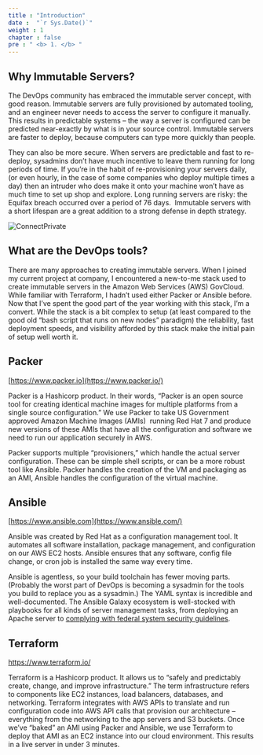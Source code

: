 ```yaml
---
title : "Introduction"
date :  "`r Sys.Date()`" 
weight : 1 
chapter : false
pre : " <b> 1. </b> "
---
```

## Why Immutable Servers?

The DevOps community has embraced the immutable server concept, with good reason. Immutable servers are fully provisioned by automated tooling, and an engineer never needs to access the server to configure it manually. This results in predictable systems – the way a server is configured can be predicted near-exactly by what is in your source control. Immutable servers are faster to deploy, because computers can type more quickly than people.

They can also be more secure. When servers are predictable and fast to re-deploy, sysadmins don’t have much incentive to leave them running for long periods of time. If you’re in the habit of re-provisioning your servers daily, (or even hourly, in the case of some companies who deploy multiple times a day) then an intruder who does make it onto your machine won’t have as much time to set up shop and explore. Long running servers are risky: the Equifax breach occurred over a period of 76 days.  Immutable servers with a short lifespan are a great addition to a strong defense in depth strategy.

![ConnectPrivate](/immutable-infrastructure/images/1.introduction/packer-ansible-terraform.png)

## What are the DevOps tools?

There are many approaches to creating immutable servers. When I joined my current project at company, I encountered a new-to-me stack used to create immutable servers in the Amazon Web Services (AWS) GovCloud. While familiar with Terraform, I hadn’t used either Packer or Ansible before. Now that I’ve spent the good part of the year working with this stack, I’m a convert. While the stack is a bit complex to setup (at least compared to the good old “bash script that runs on new nodes” paradigm) the reliability, fast deployment speeds, and visibility afforded by this stack make the initial pain of setup well worth it.

## Packer

[https://www.packer.io](https://www.packer.io/)

Packer is a Hashicorp product. In their words, “Packer is an open source tool for creating identical machine images for multiple platforms from a single source configuration.” We use Packer to take US Government approved Amazon Machine Images (AMIs)  running Red Hat 7 and produce new versions of these AMIs that have all the configuration and software we need to run our application securely in AWS.

Packer supports multiple “provisioners,” which handle the actual server configuration. These can be simple shell scripts, or can be a more robust tool like Ansible. Packer handles the creation of the VM and packaging as an AMI, Ansible handles the configuration of the virtual machine.

## Ansible

[https://www.ansible.com](https://www.ansible.com/)

Ansible was created by Red Hat as a configuration management tool. It automates all software installation, package management, and configuration on our AWS EC2 hosts. Ansible ensures that any software, config file change, or cron job is installed the same way every time.

Ansible is agentless, so your build toolchain has fewer moving parts. (Probably the worst part of DevOps is becoming a sysadmin for the tools you build to replace you as a sysadmin.) The YAML syntax is incredible and well-documented. The Ansible Galaxy ecosystem is well-stocked with playbooks for all kinds of server management tasks, from deploying an Apache server to [complying with federal system security guidelines](https://madeintandem.com/blog/automating-security-compliance-ansible-devsecops-made-easy/).

## Terraform

https://www.terraform.io/

Terraform is a Hashicorp product. It allows us to “safely and predictably create, change, and improve infrastructure.” The term infrastructure refers to components like EC2 instances, load balancers, databases, and networking. Terraform integrates with AWS APIs to translate and run configuration code into AWS API calls that provision our architecture – everything from the networking to the app servers and S3 buckets. Once we’ve “baked” an AMI using Packer and Ansible, we use Terraform to deploy that AMI as an EC2 instance into our cloud environment. This results in a live server in under 3 minutes.